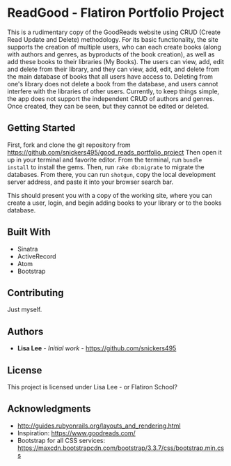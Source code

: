 # ReadGood - Flatiron Portfolio Project

This is a rudimentary copy of the GoodReads website using CRUD (Create Read Update and Delete)
methodology. For its basic functionality, the site supports the creation of multiple users,
who can each create books (along with authors and genres, as byproducts of the book creation),
as well as add these books to their libraries (My Books). The users can view, add, edit and delete from their library, and they can view, add, edit, and delete from the main database of books that all users have access to. Deleting from one's library does not delete a book from the database, and users cannot interfere with the libraries of other users. Currently, to keep things simple, the app does not support
the independent CRUD of authors and genres. Once created, they can be seen, but they cannot be edited
or deleted.

## Getting Started

First, fork and clone the git repository from https://github.com/snickers495/good_reads_portfolio_project
Then open it up in your terminal and favorite editor. From the terminal, run `bundle install` to install
the gems. Then, run `rake db:migrate` to migrate the databases. From there, you can run
`shotgun`, copy the local development server address, and paste it into your browser search bar.

This should present you with a copy of the working site, where you can create a user, login,
and begin adding books to your library or to the books database.

## Built With

* Sinatra
* ActiveRecord
* Atom
* Bootstrap

## Contributing

Just myself.

## Authors

* **Lisa Lee** - *Initial work* - https://github.com/snickers495

## License

This project is licensed under Lisa Lee - or Flatiron School?

## Acknowledgments

* http://guides.rubyonrails.org/layouts_and_rendering.html
* Inspiration: https://www.goodreads.com/
* Bootstrap for all CSS services: https://maxcdn.bootstrapcdn.com/bootstrap/3.3.7/css/bootstrap.min.css
